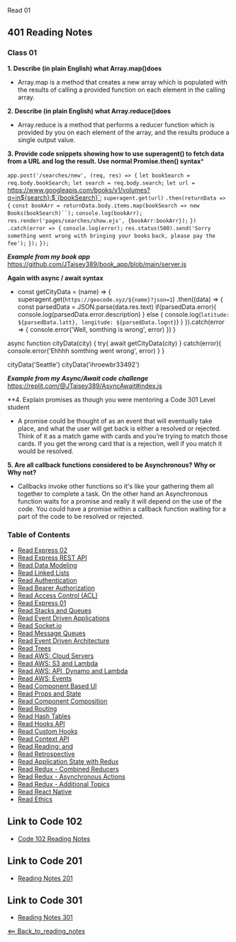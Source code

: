 Read 01
## 401 Reading Notes

### Class 01 
**1. Describe (in plain English) what Array.map()does**
- Array.map is a method that creates a new array which is populated with the results of calling a provided function on each element in the calling array. 

**2. Describe (in plain English) what Array.reduce()does**
- Array.reduce is a method that performs a reducer function which is provided by you on each element of the array, and the results produce a single output value.

**3. Provide code snippets showing how to use superagent() to fetch data from a URL and log the result. Use normal Promise.then() syntax***

`app.post('/searches/new', (req, res) => {`
  `let bookSearch = req.body.bookSearch;`
  `let search = req.body.search;`
  `let url = `https://www.googleapis.com/books/v1/volumes?q=in${search}:$`{bookSearch}`;
  `superagent.get(url)`
    `.then(returnData => {`
      `const bookArr = returnData.body.items.map(bookSearch => new Books(bookSearch)``);`
      `console.log(bookArr);`
      `res.render('pages/searches/show.ejs', {bookArr:bookArr});`
    `})`
    `.catch(error => {`
      `console.log(error);`
      `res.status(500).send('Sorry something went wrong with bringing your books` `back, please pay the fee');`
    `});`
`});`

***Example from my book app*** https://github.com/JTaisey389/book_app/blob/main/server.js

**Again with async / await syntax**
- const getCityData = (name) => {
  superagent.get(`https://geocode.xyz/${name}?json=1`)
  .then((data) => {
    const parsedData = JSON.parse(data.res.text)
    if(parsedData.error){
      console.log(parsedData.error.description)
    } else {
      console.log(`latitude: ${parsedData.latt}, longitude: ${parsedData.lognt}`)
    }
  }).catch(error => {
    console.error('Well, somthing is wrong', error)
  })
}

async function cityData(city) {
  try{
    await getCityData(city)
  } catch(error){
    console.error('Ehhhh somthing went wrong', error)
  }
}

cityData('Seattle')
cityData('ihroewbr33492')

***Example from my Async/Await code challenge*** https://replit.com/@JTaisey389/AsyncAwait#index.js

**4. Explain promises as though you were mentoring a Code 301 Level student
- A promise could be thought of as an event that will eventually take place, and what the user will get back is either a resolved or rejected. Think of it as a match game with cards and you’re trying to match those cards. If you get the wrong card that is a rejection, well if you match it would be resolved. 

**5. Are all callback functions considered to be Asynchronous? Why or Why not?**
- Callbacks invoke other functions so it's like your gathering them all together to complete a task. On the other hand an Asynchronous function waits for a promise and really it will depend on the use of the code. You could have a promise within a callback function waiting for a part of the code to be resolved or rejected. 


### Table of Contents
- [Read Express 02](02_Reading.md)
- [Read Express REST API](03_Reading.md)
- [Read Data Modeling](04_Reading.md)
- [Read Linked Lists](05_Reading.md)
- [Read Authentication](06_Reading.md)
- [Read Bearer Authorization](07_Reading.md)
- [Read Access Control (ACL)](08_Reading.md)
- [Read Express 01](09_Reading.md)
- [Read Stacks and Queues](10_Reading.md)
- [Read Event Driven Applications](11_Reading.md)
- [Read Socket.io](12_Reading.md)
- [Read Message Queues](13_Reading.md)
- [Read Event Driven Architecture](14_Reading.md)
- [Read Trees](15_Reading.md)
- [Read AWS: Cloud Servers](16_Reading.md)
- [Read AWS: S3 and Lambda](17_Reading.md)
- [Read AWS: API, Dynamo and Lambda](18_Reading.md)
- [Read AWS: Events](19_Reading.md)
- [Read Component Based UI](26_Reading.md)
- [Read Props and State](27_Reading.md)
- [Read Component Composition](28_Reading.md)
- [Read Routing](29_Reading.md)
- [Read Hash Tables](30_Reading.md)
- [Read Hooks API](31_Reading.md)
- [Read Custom Hooks](32_Reading.md)
- [Read Context API](33_Reading.md)
- [Read Reading: <Login /> and <Auth />](34_Reading.md)
- [Read Retrospective](35_Reading.md)
- [Read Application State with Redux](36_Reading.md)
- [Read Redux - Combined Reducers](37_Reading.md)
- [Read Redux - Asynchronous Actions](38_Reading.md)
- [Read Redux - Additional Topics](39_Reading.md)
- [Read React Native](41_Reading.md)
- [Read Ethics](42_Reading.md)

## Link to Code 102
- [Code 102 Reading Notes](https://jtaisey389.github.io/reading-notes/)

## Link to Code 201
- [Reading Notes 201](https://jtaisey389.github.io/reading-notes201.md/)

## Link to Code 301
- [Reading Notes 301](jtaisey389.github.io/reading-notes301.md/)

[<== Back_to_reading_notes](jtaisey389.github.io/401_readingnotes.md/)